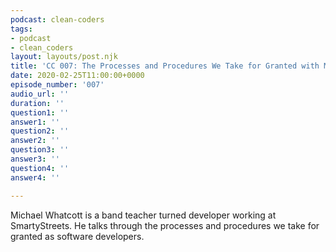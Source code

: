 ```yaml
---
podcast: clean-coders
tags:
- podcast
- clean_coders
layout: layouts/post.njk
title: 'CC 007: The Processes and Procedures We Take for Granted with Michael Whatcott'
date: 2020-02-25T11:00:00+0000
episode_number: '007'
audio_url: ''
duration: ''
question1: ''
answer1: ''
question2: ''
answer2: ''
question3: ''
answer3: ''
question4: ''
answer4: ''

---
```

Michael Whatcott is a band teacher turned developer working at SmartyStreets. He talks through the processes and procedures we take for granted as software developers.